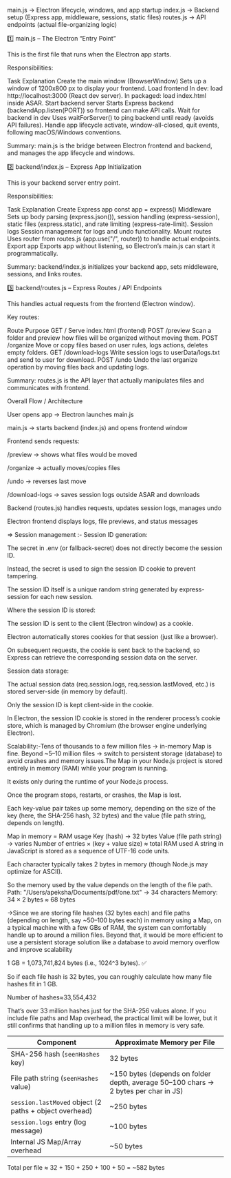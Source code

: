 main.js → Electron lifecycle, windows, and app startup
index.js → Backend setup (Express app, middleware, sessions, static files)
routes.js → API endpoints (actual file-organizing logic)


1️⃣ main.js – The Electron “Entry Point”

This is the first file that runs when the Electron app starts.

Responsibilities:

Task	Explanation
Create the main window (BrowserWindow)	Sets up a window of 1200x800 px to display your frontend.
Load frontend	In dev: load http://localhost:3000 (React dev server). In packaged: load index.html inside ASAR.
Start backend server	Starts Express backend (backendApp.listen(PORT)) so frontend can make API calls.
Wait for backend in dev	Uses waitForServer() to ping backend until ready (avoids API failures).
Handle app lifecycle	activate, window-all-closed, quit events, following macOS/Windows conventions.

Summary: main.js is the bridge between Electron frontend and backend, and manages the app lifecycle and windows.


2️⃣ backend/index.js – Express App Initialization

This is your backend server entry point.

Responsibilities:

Task	Explanation
Create Express app	const app = express()
Middleware	Sets up body parsing (express.json()), session handling (express-session), static files (express.static), and rate limiting (express-rate-limit).
Session logs	Session management for logs and undo functionality.
Mount routes	Uses router from routes.js (app.use("/", router)) to handle actual endpoints.
Export app	Exports app without listening, so Electron’s main.js can start it programmatically.

Summary: backend/index.js initializes your backend app, sets middleware, sessions, and links routes.

3️⃣ backend/routes.js – Express Routes / API Endpoints

This handles actual requests from the frontend (Electron window).

Key routes:

Route	Purpose
GET /	Serve index.html (frontend)
POST /preview	Scan a folder and preview how files will be organized without moving them.
POST /organize	Move or copy files based on user rules, logs actions, deletes empty folders.
GET /download-logs	Write session logs to userData/logs.txt and send to user for download.
POST /undo	Undo the last organize operation by moving files back and updating logs.

Summary: routes.js is the API layer that actually manipulates files and communicates with frontend.

Overall Flow / Architecture

User opens app → Electron launches main.js

main.js → starts backend (index.js) and opens frontend window

Frontend sends requests:

/preview → shows what files would be moved

/organize → actually moves/copies files

/undo → reverses last move

/download-logs → saves session logs outside ASAR and downloads

Backend (routes.js) handles requests, updates session logs, manages undo

Electron frontend displays logs, file previews, and status messages


=> Session management :-
Session ID generation:

The secret in .env (or fallback-secret) does not directly become the session ID.

Instead, the secret is used to sign the session ID cookie to prevent tampering.

The session ID itself is a unique random string generated by express-session for each new session.

Where the session ID is stored:

The session ID is sent to the client (Electron window) as a cookie.

Electron automatically stores cookies for that session (just like a browser).

On subsequent requests, the cookie is sent back to the backend, so Express can retrieve the corresponding session data on the server.

Session data storage:

The actual session data (req.session.logs, req.session.lastMoved, etc.) is stored server-side (in memory by default).

Only the session ID is kept client-side in the cookie.

In Electron, the session ID cookie is stored in the renderer process’s cookie store, which is managed by Chromium (the browser engine underlying Electron).

Scalability:-Tens of thousands to a few million files → in-memory Map is fine.
Beyond ~5–10 million files → switch to persistent storage (database) to avoid crashes and memory issues.The Map in your Node.js project is stored entirely in memory (RAM) while your program is running.

It exists only during the runtime of your Node.js process.

Once the program stops, restarts, or crashes, the Map is lost.

Each key-value pair takes up some memory, depending on the size of the key (here, the SHA-256 hash, 32 bytes) and the value (file path string, depends on length).

Map in memory = RAM usage
Key (hash)  → 32 bytes
Value (file path string) → varies
Number of entries × (key + value size) ≈ total RAM used
A string in JavaScript is stored as a sequence of UTF-16 code units.

Each character typically takes 2 bytes in memory (though Node.js may optimize for ASCII).

So the memory used by the value depends on the length of the file path.
Path: "/Users/apeksha/Documents/pdf/one.txt" → 34 characters
Memory: 34 × 2 bytes ≈ 68 bytes


->Since we are storing file hashes (32 bytes each) and file paths (depending on length, say ~50–100 bytes each) in memory using a Map, on a typical machine with a few GBs of RAM, the system can comfortably handle up to around a million files. Beyond that, it would be more efficient to use a persistent storage solution like a database to avoid memory overflow and improve scalability

1 GB = 1,073,741,824 bytes (i.e., 1024^3 bytes). ✅

So if each file hash is 32 bytes, you can roughly calculate how many file hashes fit in 1 GB.

Number of hashes≈33,554,432

That’s over 33 million hashes just for the SHA-256 values alone. If you include file paths and Map overhead, the practical limit will be lower, but it still confirms that handling up to a million files in memory is very safe.

| Component                                              | Approximate Memory per File                                                          |
| ------------------------------------------------------ | ------------------------------------------------------------------------------------ |
| SHA-256 hash (`seenHashes` key)                        | 32 bytes                                                                             |
| File path string (`seenHashes` value)                  | \~150 bytes (depends on folder depth, average 50–100 chars → 2 bytes per char in JS) |
| `session.lastMoved` object (2 paths + object overhead) | \~250 bytes                                                                          |
| `session.logs` entry (log message)                     | \~100 bytes                                                                          |
| Internal JS Map/Array overhead                         | \~50 bytes                                                                           |

Total per file ≈ 32 + 150 + 250 + 100 + 50 = ~582 bytes